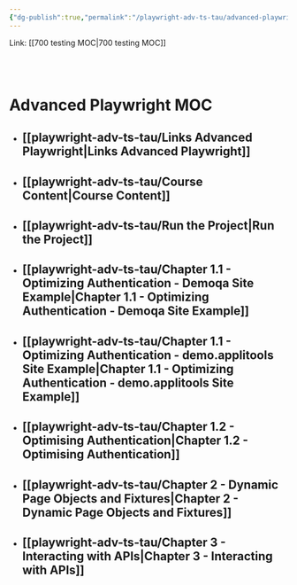 ```yaml
---
{"dg-publish":true,"permalink":"/playwright-adv-ts-tau/advanced-playwright-moc/","tags":["MOC"],"created":"","updated":""}
---
```



Link: [[700 testing MOC\|700 testing MOC]]

<br />

<br />

# Advanced Playwright MOC

- ## [[playwright-adv-ts-tau/Links Advanced Playwright\|Links Advanced Playwright]]
- ## [[playwright-adv-ts-tau/Course Content\|Course Content]]
- ## [[playwright-adv-ts-tau/Run the Project\|Run the Project]]
- ## [[playwright-adv-ts-tau/Chapter 1.1 - Optimizing Authentication - Demoqa Site Example\|Chapter 1.1 - Optimizing Authentication - Demoqa Site Example]]
- ## [[playwright-adv-ts-tau/Chapter 1.1 - Optimizing Authentication - demo.applitools Site Example\|Chapter 1.1 - Optimizing Authentication - demo.applitools Site Example]]
- ## [[playwright-adv-ts-tau/Chapter 1.2 - Optimising Authentication\|Chapter 1.2 - Optimising Authentication]]
- ## [[playwright-adv-ts-tau/Chapter 2 - Dynamic Page Objects and Fixtures\|Chapter 2 - Dynamic Page Objects and Fixtures]]
- ## [[playwright-adv-ts-tau/Chapter 3 - Interacting with APIs\|Chapter 3 - Interacting with APIs]]